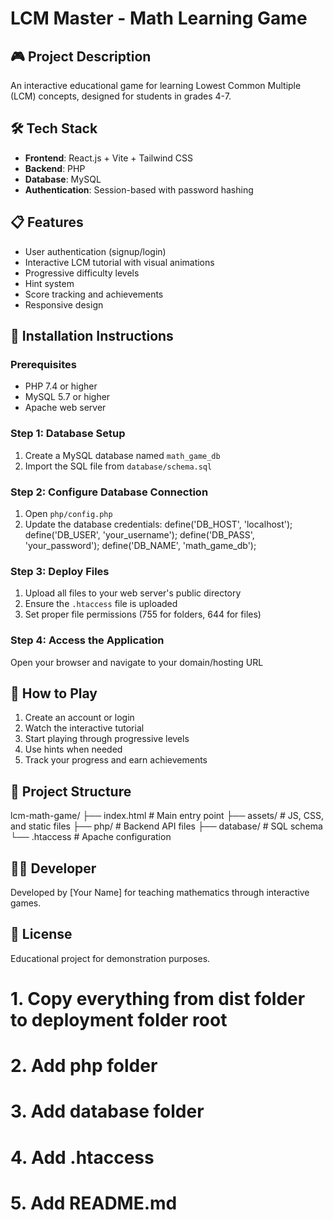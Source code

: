 # LCM Master - Math Learning Game

## 🎮 Project Description
An interactive educational game for learning Lowest Common Multiple (LCM) concepts, designed for students in grades 4-7.

## 🛠️ Tech Stack
- **Frontend**: React.js + Vite + Tailwind CSS
- **Backend**: PHP
- **Database**: MySQL
- **Authentication**: Session-based with password hashing

## 📋 Features
- User authentication (signup/login)
- Interactive LCM tutorial with visual animations
- Progressive difficulty levels
- Hint system
- Score tracking and achievements
- Responsive design

## 🚀 Installation Instructions

### Prerequisites
- PHP 7.4 or higher
- MySQL 5.7 or higher
- Apache web server

### Step 1: Database Setup
1. Create a MySQL database named `math_game_db`
2. Import the SQL file from `database/schema.sql`

### Step 2: Configure Database Connection
1. Open `php/config.php`
2. Update the database credentials:
define('DB_HOST', 'localhost');
define('DB_USER', 'your_username');
define('DB_PASS', 'your_password');
define('DB_NAME', 'math_game_db');


### Step 3: Deploy Files
1. Upload all files to your web server's public directory
2. Ensure the `.htaccess` file is uploaded
3. Set proper file permissions (755 for folders, 644 for files)

### Step 4: Access the Application
Open your browser and navigate to your domain/hosting URL

## 🎯 How to Play
1. Create an account or login
2. Watch the interactive tutorial
3. Start playing through progressive levels
4. Use hints when needed
5. Track your progress and earn achievements

## 📁 Project Structure
lcm-math-game/
├── index.html # Main entry point
├── assets/ # JS, CSS, and static files
├── php/ # Backend API files
├── database/ # SQL schema
└── .htaccess # Apache configuration


## 👨‍💻 Developer
Developed by [Your Name] for teaching mathematics through interactive games.

## 📝 License
Educational project for demonstration purposes.


# 1. Copy everything from dist folder to deployment folder root
# 2. Add php folder
# 3. Add database folder
# 4. Add .htaccess
# 5. Add README.md
